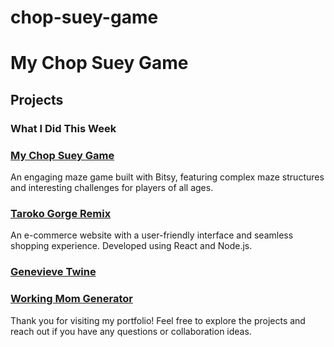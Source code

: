 # chop-suey-game

# My Chop Suey Game



## Projects

### What I Did This Week


### [My Chop Suey Game](Suey.html)
An engaging maze game built with Bitsy, featuring complex maze structures and interesting challenges for players of all ages.

### [Taroko Gorge Remix](taroko-gorge.html)
An e-commerce website with a user-friendly interface and seamless shopping experience. Developed using React and Node.js.

### [Genevieve Twine](Genevieve.html)

### [Working Mom Generator](WorkingMom.html)

Thank you for visiting my portfolio! Feel free to explore the projects and reach out if you have any questions or collaboration ideas.